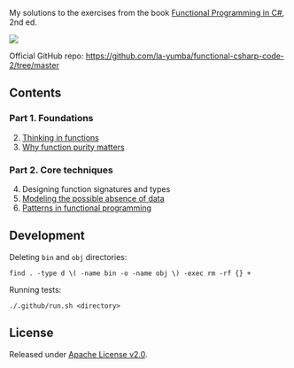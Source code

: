 My solutions to the exercises from the book [Functional Programming in C#](https://www.amazon.com/Functional-Programming-Second-Enrico-Buonanno-dp-1617299820/dp/1617299820/ref=dp_ob_title_bk), 2nd ed.

[![](https://github.com/asarkar/functional-csharp-buonanno/workflows/CI/badge.svg)](https://github.com/asarkar/functional-csharp-buonanno/actions)

Official GitHub repo: https://github.com/la-yumba/functional-csharp-code-2/tree/master

## Contents

### Part 1. Foundations
2. [Thinking in functions](src/Ch02)
3. [Why function purity matters](src/Ch03)

### Part 2. Core techniques
4. Designing function signatures and types
5. [Modeling the possible absence of data](src/Ch05)
6. [Patterns in functional programming](src/Ch06)

## Development

Deleting `bin` and `obj` directories:
```
find . -type d \( -name bin -o -name obj \) -exec rm -rf {} +
```

Running tests:
```
./.github/run.sh <directory>
```

## License

Released under [Apache License v2.0](LICENSE).